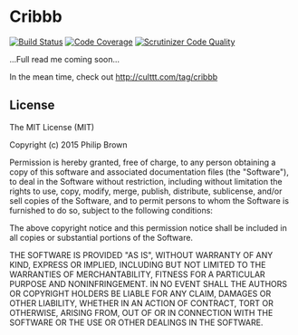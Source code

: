 # Cribbb
[![Build Status](https://travis-ci.org/yellowflag/cribbb.png?branch=master)](https://travis-ci.org/yellowflag/cribbb)
[![Code Coverage](https://scrutinizer-ci.com/g/yellowflag/cribbb/badges/coverage.png?b=master)](https://scrutinizer-ci.com/g/yellowflag/cribbb/?branch=master)
[![Scrutinizer Code Quality](https://scrutinizer-ci.com/g/yellowflag/cribbb/badges/quality-score.png?b=master)](https://scrutinizer-ci.com/g/yellowflag/cribbb/?branch=master)

...Full read me coming soon...

In the mean time, check out http://culttt.com/tag/cribbb

## License
The MIT License (MIT)

Copyright (c) 2015 Philip Brown

Permission is hereby granted, free of charge, to any person obtaining a copy of
this software and associated documentation files (the "Software"), to deal in
the Software without restriction, including without limitation the rights to
use, copy, modify, merge, publish, distribute, sublicense, and/or sell copies of
the Software, and to permit persons to whom the Software is furnished to do so,
subject to the following conditions:

The above copyright notice and this permission notice shall be included in all
copies or substantial portions of the Software.

THE SOFTWARE IS PROVIDED "AS IS", WITHOUT WARRANTY OF ANY KIND, EXPRESS OR
IMPLIED, INCLUDING BUT NOT LIMITED TO THE WARRANTIES OF MERCHANTABILITY, FITNESS
FOR A PARTICULAR PURPOSE AND NONINFRINGEMENT. IN NO EVENT SHALL THE AUTHORS OR
COPYRIGHT HOLDERS BE LIABLE FOR ANY CLAIM, DAMAGES OR OTHER LIABILITY, WHETHER
IN AN ACTION OF CONTRACT, TORT OR OTHERWISE, ARISING FROM, OUT OF OR IN
CONNECTION WITH THE SOFTWARE OR THE USE OR OTHER DEALINGS IN THE SOFTWARE.
